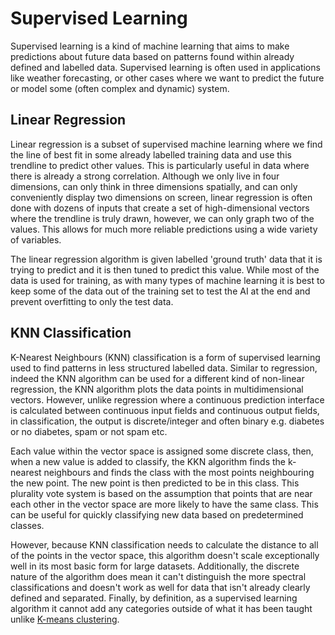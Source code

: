 # Supervised Learning

Supervised learning is a kind of machine learning that aims to make predictions about future data based on patterns found within already defined and labelled data. Supervised learning is often used in applications like weather forecasting, or other cases where we want to predict the future or model some (often complex and dynamic) system.

## Linear Regression

Linear regression is a subset of supervised machine learning where we find the line of best fit in some already labelled training data and use this trendline to predict other values. This is particularly useful in data where there is already a strong correlation. Although we only live in four dimensions, can only think in three dimensions spatially, and can only conveniently display two dimensions on screen, linear regression is often done with dozens of inputs that create a set of high-dimensional vectors where the trendline is truly drawn, however, we can only graph two of the values. This allows for much more reliable predictions using a wide variety of variables.

The linear regression algorithm is given labelled 'ground truth' data that it is trying to predict and it is then tuned to predict this value. While most of the data is used for training, as with many types of machine learning it is best to keep some of the data out of the training set to test the AI at the end and prevent overfitting to only the test data.

## KNN Classification

K-Nearest Neighbours (KNN) classification is a form of supervised learning used to find patterns in less structured labelled data. Similar to regression, indeed the KNN algorithm can be used for a different kind of non-linear regression, the KNN algorithm plots the data points in multidimensional vectors. However, unlike regression where a continuous prediction interface is calculated between continuous input fields and continuous output fields, in classification, the output is discrete/integer and often binary e.g. diabetes or no diabetes, spam or not spam etc. 

Each value within the vector space is assigned some discrete class, then, when a new value is added to classify, the KKN algorithm finds the k-nearest neighbours and finds the class with the most points neighbouring the new point. The new point is then predicted to be in this class. This plurality vote system is based on the assumption that points that are near each other in the vector space are more likely to have the same class. This can be useful for quickly classifying new data based on predetermined classes.

However, because KNN classification needs to calculate the distance to all of the points in the vector space, this algorithm doesn't scale exceptionally well in its most basic form for large datasets. Additionally, the discrete nature of the algorithm does mean it can't distinguish the more spectral classifications and doesn't work as well for data that isn't already clearly defined and separated. Finally, by definition, as a supervised learning algorithm it cannot add any categories outside of what it has been taught unlike [K-means clustering](../UnsupervisedLearning).

